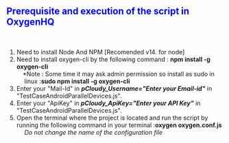 **<font color ="Blue"><h2>Prerequisite and execution of the script in OxygenHQ</h2>**</font><br>

1. Need to install Node And NPM [Recomended v14. for node]
2. Need to install oxygen-cli by the following command : **npm install -g oxygen-cli**
        <br>&ensp;&ensp;*Note : Some time it may ask admin permission so install as sudo in <br>&ensp;&ensp;&nbsp;linux :**sudo npm install -g oxygen-cli**<br>
3. Enter your "Mail-Id" in ***pCloudy_Username="Enter your Email-id"*** in "TestCaseAndroidParallelDevices.js".
4. Enter your "ApiKey" in ***pCloudy_ApiKey="Enter your API Key"*** in "TestCaseAndroidParallelDevices.js". 
5. Open the terminal where the project is located and run the script by running the following command in your terminal :**oxygen oxygen.conf.js** 
        <br>&ensp;&ensp; *Do not change the name of the configuration file* 

